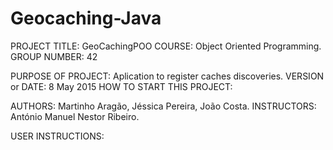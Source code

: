 # Geocaching-Java

PROJECT TITLE: GeoCachingPOO
COURSE: Object Oriented Programming.
GROUP NUMBER: 42

PURPOSE OF PROJECT: Aplication to register caches discoveries.
VERSION or DATE: 8 May 2015
HOW TO START THIS PROJECT: 

AUTHORS: Martinho Aragão, Jéssica Pereira, João Costa.
INSTRUCTORS: António Manuel Nestor Ribeiro.


USER INSTRUCTIONS: 